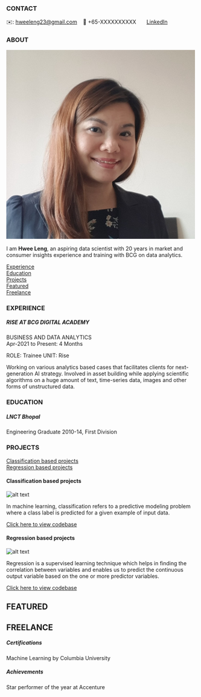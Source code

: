 <!-- CONTACT Section Starts -->
### CONTACT

<!-- Add your details -->
✉️: hweeleng23@gmail.com 
&nbsp;&nbsp; 📲 +65-XXXXXXXXXX
&nbsp;&nbsp;&nbsp;&nbsp;&nbsp; [LinkedIn](https://www.linkedin.com/in/hweeleng-tan/) 

<!-- CONTACT Section Ends -->

<!-- ABOUT Section Starts -->
### ABOUT
<!-- Add link to your picture -->

![alt text](https://raw.githubusercontent.com/Hweeleng23/hweeleng_tan/main/images/HL.jpg)

<!-- Add your details -->

I am __Hwee Leng__, an aspiring data scientist with 20 years in market and consumer insights experience and training with BCG on data analytics.


<!-- Add link to the sections -->
[Experience](#experience) <br>
[Education](#education) <br>
[Projects](#projects) <br>
[Featured](#featured) <br> 
[Freelance](#freelance) <br> 

<!-- ABOUT Section Ends -->

<!-- EXPERIENCE Section Starts -->
### EXPERIENCE
<!-- Add your details -->
##### RISE AT BCG DIGITAL ACADEMY
BUSINESS AND DATA ANALYTICS <br>
Apr-2021 to Present: 4 Months

ROLE: Trainee
UNIT: Rise

Working on various analytics based cases that facilitates clients for next-generation AI strategy. Involved in asset building while applying scientific algorithms on a huge amount of text, time-series data, images and other forms of unstructured data.

<!-- EXPERIENCE Section Ends -->

<!-- EDUCATION Section Starts -->
### EDUCATION
<!-- Add your details -->
##### LNCT Bhopal
Engineering Graduate 2010-14, First Division

<!-- EDUCATION Section Ends -->

<!-- PROJECTS Section Starts -->
### PROJECTS
<!-- Add your details -->

[Classification based projects](#classification-based-projects) <br>
[Regression based projects](#regression-based-projects) <br>

<!-- Add your details -->

#### Classification based projects
![alt text](https://raw.githubusercontent.com/krvishwesh54/Kumar-Vishwesh/main/images/Classification.png)

In machine learning, classification refers to a predictive modeling problem where a class label is predicted for a given example of input data.

[Click here to view codebase](https://github.com/krvishwesh54/DataScience_DeepLearning_MachineLearning/tree/master/Classification)

#### Regression based projects
![alt text](https://raw.githubusercontent.com/krvishwesh54/Kumar-Vishwesh/main/images/Regression.jpg)

Regression is a supervised learning technique which helps in finding the correlation between variables and enables us to predict the continuous output variable based on the one or more predictor variables.

[Click here to view codebase](https://github.com/krvishwesh54/DataScience_DeepLearning_MachineLearning/tree/master/Regression)

<!-- PROJECTS Section Ends -->

<!-- FEATURED Section Starts -->
## FEATURED
<!-- Add your details -->

## FREELANCE
<!-- Add your details -->

##### Certifications
Machine Learning by Columbia University

##### Achievements
Star performer of the year at Accenture
<!-- FEATURED Section Ends -->
